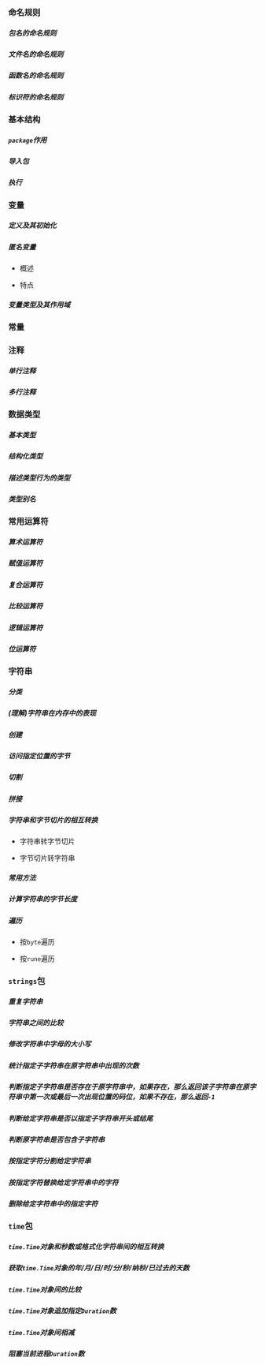 ### 命名规则

##### 包名的命名规则

##### 文件名的命名规则

##### 函数名的命名规则

##### 标识符的命名规则

### 基本结构

##### `package`作用

##### 导入包

##### 执行

### 变量

##### 定义及其初始化

##### 匿名变量

* 概述

* 特点

##### 变量类型及其作用域

### 常量

### 注释

##### 单行注释

##### 多行注释

### 数据类型

##### 基本类型

##### 结构化类型

##### 描述类型行为的类型

##### 类型别名

### 常用运算符

##### 算术运算符

##### 赋值运算符

##### 复合运算符

##### 比较运算符

##### 逻辑运算符

##### 位运算符

### 字符串

##### 分类

##### (理解)字符串在内存中的表现

##### 创建

##### 访问指定位置的字节

##### 切割

##### 拼接

##### 字符串和字节切片的相互转换

* 字符串转字节切片

* 字节切片转字符串

##### 常用方法

##### 计算字符串的字节长度

##### 遍历

* 按`byte`遍历

* 按`rune`遍历

### `strings`包

##### 重复字符串

##### 字符串之间的比较

##### 修改字符串中字母的大小写

##### 统计指定子字符串在原字符串中出现的次数

##### 判断指定子字符串是否存在于原字符串中，如果存在，那么返回该子字符串在原字符串中第一次或最后一次出现位置的码位，如果不存在，那么返回`-1`

##### 判断给定字符串是否以指定子字符串开头或结尾

##### 判断原字符串是否包含子字符串

##### 按指定字符分割给定字符串

##### 按指定字符替换给定字符串中的字符

##### 删除给定字符串中的指定字符

### `time`包

##### `time.Time`对象和秒数或格式化字符串间的相互转换

##### 获取`time.Time`对象的年/月/日/时/分/秒/纳秒/已过去的天数

##### `time.Time`对象间的比较

##### `time.Time`对象追加指定`Duration`数

##### `time.Time`对象间相减

##### 阻塞当前进程`Duration`数
